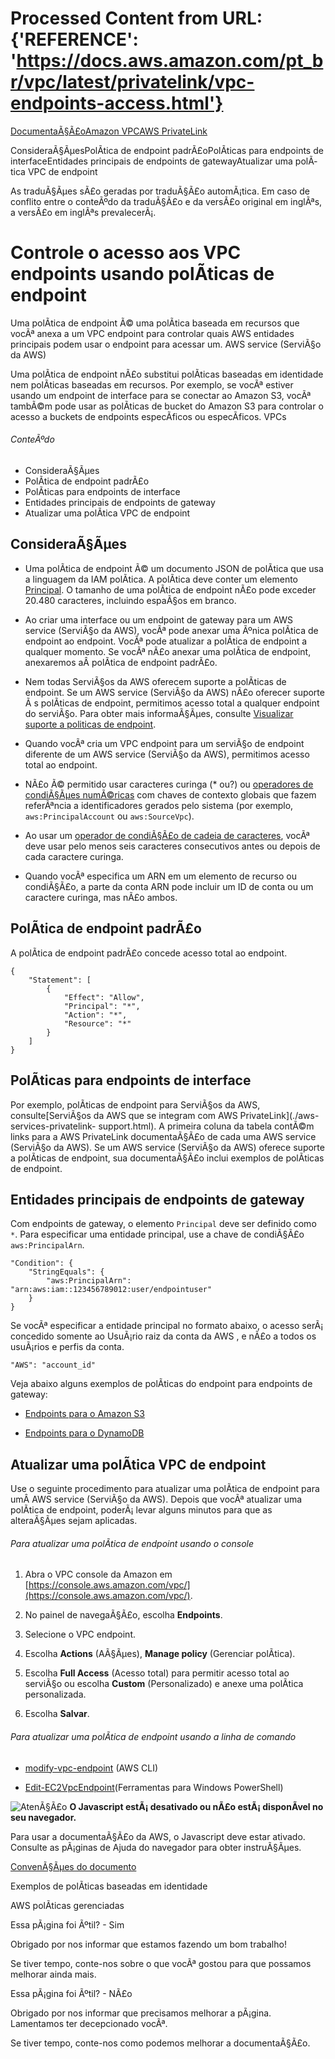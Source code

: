 # Processed Content from URL: {'REFERENCE': 'https://docs.aws.amazon.com/pt_br/vpc/latest/privatelink/vpc-endpoints-access.html'}

[](aws-privatelink.pdf#vpc-endpoints-access "Abrir em PDF")

[DocumentaÃ§Ã£o](/index.html)[Amazon VPC](/vpc/index.html)[AWS
PrivateLink](what-is-privatelink.html)

ConsideraÃ§ÃµesPolÃ­tica de endpoint padrÃ£oPolÃ­ticas para endpoints de
interfaceEntidades principais de endpoints de gatewayAtualizar uma polÃ­tica
VPC de endpoint

As traduÃ§Ãµes sÃ£o geradas por traduÃ§Ã£o automÃ¡tica. Em caso de conflito
entre o conteÃºdo da traduÃ§Ã£o e da versÃ£o original em inglÃªs, a versÃ£o em
inglÃªs prevalecerÃ¡.

# Controle o acesso aos VPC endpoints usando polÃ­ticas de endpoint

Uma polÃ­tica de endpoint Ã© uma polÃ­tica baseada em recursos que vocÃª anexa
a um VPC endpoint para controlar quais AWS entidades principais podem usar o
endpoint para acessar um. AWS service (ServiÃ§o da AWS)

Uma polÃ­tica de endpoint nÃ£o substitui polÃ­ticas baseadas em identidade nem
polÃ­ticas baseadas em recursos. Por exemplo, se vocÃª estiver usando um
endpoint de interface para se conectar ao Amazon S3, vocÃª tambÃ©m pode usar
as polÃ­ticas de bucket do Amazon S3 para controlar o acesso a buckets de
endpoints especÃ­ficos ou especÃ­ficos. VPCs

###### ConteÃºdo

  * ConsideraÃ§Ãµes
  * PolÃ­tica de endpoint padrÃ£o
  * PolÃ­ticas para endpoints de interface
  * Entidades principais de endpoints de gateway
  * Atualizar uma polÃ­tica VPC de endpoint

## ConsideraÃ§Ãµes

  * Uma polÃ­tica de endpoint Ã© um documento JSON de polÃ­tica que usa a linguagem da IAM polÃ­tica. A polÃ­tica deve conter um elemento [Principal](https://docs.aws.amazon.com/IAM/latest/UserGuide/reference_policies_elements_principal.html). O tamanho de uma polÃ­tica de endpoint nÃ£o pode exceder 20.480 caracteres, incluindo espaÃ§os em branco.

  * Ao criar uma interface ou um endpoint de gateway para um AWS service (ServiÃ§o da AWS), vocÃª pode anexar uma Ãºnica polÃ­tica de endpoint ao endpoint. VocÃª pode atualizar a polÃ­tica de endpoint a qualquer momento. Se vocÃª nÃ£o anexar uma polÃ­tica de endpoint, anexaremos aÂ polÃ­tica de endpoint padrÃ£o.

  * Nem todas ServiÃ§os da AWS oferecem suporte a polÃ­ticas de endpoint. Se um AWS service (ServiÃ§o da AWS) nÃ£o oferecer suporte Ã s polÃ­ticas de endpoint, permitimos acesso total a qualquer endpoint do serviÃ§o. Para obter mais informaÃ§Ãµes, consulte [Visualizar suporte a politicas de endpoint](./aws-services-privatelink-support.html#vpce-endpoint-policy-support).

  * Quando vocÃª cria um VPC endpoint para um serviÃ§o de endpoint diferente de um AWS service (ServiÃ§o da AWS), permitimos acesso total ao endpoint.

  * NÃ£o Ã© permitido usar caracteres curinga (* ou?) ou [operadores de condiÃ§Ãµes numÃ©ricas](https://docs.aws.amazon.com/IAM/latest/UserGuide/reference_policies_elements_condition_operators.html#Conditions_Numeric) com chaves de contexto globais que fazem referÃªncia a identificadores gerados pelo sistema (por exemplo, `aws:PrincipalAccount` ou `aws:SourceVpc`).

  * Ao usar um [operador de condiÃ§Ã£o de cadeia de caracteres](https://docs.aws.amazon.com/IAM/latest/UserGuide/reference_policies_elements_condition_operators.html#Conditions_String), vocÃª deve usar pelo menos seis caracteres consecutivos antes ou depois de cada caractere curinga.

  * Quando vocÃª especifica um ARN em um elemento de recurso ou condiÃ§Ã£o, a parte da conta ARN pode incluir um ID de conta ou um caractere curinga, mas nÃ£o ambos.

## PolÃ­tica de endpoint padrÃ£o

A polÃ­tica de endpoint padrÃ£o concede acesso total ao endpoint.

    
    
    {
        "Statement": [
            {
                "Effect": "Allow",
                "Principal": "*",
                "Action": "*",
                "Resource": "*"
            }
        ]
    }

## PolÃ­ticas para endpoints de interface

Por exemplo, polÃ­ticas de endpoint para ServiÃ§os da AWS, consulte[ServiÃ§os
da AWS que se integram com AWS PrivateLink](./aws-services-privatelink-
support.html). A primeira coluna da tabela contÃ©m links para a AWS
PrivateLink documentaÃ§Ã£o de cada uma AWS service (ServiÃ§o da AWS). Se um
AWS service (ServiÃ§o da AWS) oferece suporte a polÃ­ticas de endpoint, sua
documentaÃ§Ã£o inclui exemplos de polÃ­ticas de endpoint.

## Entidades principais de endpoints de gateway

Com endpoints de gateway, o elemento `Principal` deve ser definido como `*`.
Para especificar uma entidade principal, use a chave de condiÃ§Ã£o
`aws:PrincipalArn`.

    
    
    "Condition": {
        "StringEquals": {
            "aws:PrincipalArn": "arn:aws:iam::123456789012:user/endpointuser"
        }
    }

Se vocÃª especificar a entidade principal no formato abaixo, o acesso serÃ¡
concedido somente ao UsuÃ¡rio raiz da conta da AWS , e nÃ£o a todos os
usuÃ¡rios e perfis da conta.

    
    
    "AWS": "account_id"

Veja abaixo alguns exemplos de polÃ­ticas do endpoint para endpoints de
gateway:

  * [Endpoints para o Amazon S3](./vpc-endpoints-s3.html#edit-vpc-endpoint-policy-s3)

  * [Endpoints para o DynamoDB](./vpc-endpoints-ddb.html#iam-policies-ddb)

## Atualizar uma polÃ­tica VPC de endpoint

Use o seguinte procedimento para atualizar uma polÃ­tica de endpoint para umÂ
AWS service (ServiÃ§o da AWS). Depois que vocÃª atualizar uma polÃ­tica de
endpoint, poderÃ¡ levar alguns minutos para que as alteraÃ§Ãµes sejam
aplicadas.

###### Para atualizar uma polÃ­tica de endpoint usando o console

  1. Abra o VPC console da Amazon em [https://console.aws.amazon.com/vpc/](https://console.aws.amazon.com/vpc/).

  2. No painel de navegaÃ§Ã£o, escolha **Endpoints**.

  3. Selecione o VPC endpoint.

  4. Escolha **Actions** (AÃ§Ãµes), **Manage policy** (Gerenciar polÃ­tica).

  5. Escolha **Full Access** (Acesso total) para permitir acesso total ao serviÃ§o ou escolha **Custom** (Personalizado) e anexe uma polÃ­tica personalizada.

  6. Escolha **Salvar**.

###### Para atualizar uma polÃ­tica de endpoint usando a linha de comando

  * [modify-vpc-endpoint](https://awscli.amazonaws.com/v2/documentation/api/latest/reference/ec2/modify-vpc-endpoint.html) (AWS CLI)

  * [Edit-EC2VpcEndpoint](https://docs.aws.amazon.com/powershell/latest/reference/items/Edit-EC2VpcEndpoint.html)(Ferramentas para Windows PowerShell)

![AtenÃ§Ã£o](https://d1ge0kk1l5kms0.cloudfront.net/images/G/01/webservices/console/warning.png)
**O Javascript estÃ¡ desativado ou nÃ£o estÃ¡ disponÃ­vel no seu navegador.**

Para usar a documentaÃ§Ã£o da AWS, o Javascript deve estar ativado. Consulte
as pÃ¡ginas de Ajuda do navegador para obter instruÃ§Ãµes.

[ConvenÃ§Ãµes do documento](/general/latest/gr/docconventions.html)

Exemplos de polÃ­ticas baseadas em identidade

AWS polÃ­ticas gerenciadas

Essa pÃ¡gina foi Ãºtil? - Sim

Obrigado por nos informar que estamos fazendo um bom trabalho!

Se tiver tempo, conte-nos sobre o que vocÃª gostou para que possamos melhorar
ainda mais.

Essa pÃ¡gina foi Ãºtil? - NÃ£o

Obrigado por nos informar que precisamos melhorar a pÃ¡gina. Lamentamos ter
decepcionado vocÃª.

Se tiver tempo, conte-nos como podemos melhorar a documentaÃ§Ã£o.

